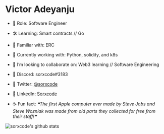# Victor Adeyanju

- 🔭 Role: Software Engineer
- 🛠 Learning: Smart contracts // Go
- 🤹‍ Familiar with: ERC
- 🎯 Currently working with: Python, solidity, and k8s
- 🏓 I’m looking to collaborate on: Web3 learning // Software Engineering
- 🍜 Discord: sorxcode#3183
- 🍜 Twitter: [@sorxcode](https://twitter.com/sorxcode)
- 🍜 LinkedIn: [Sorxcode](http://linkedin.com/in/sorxcodex)

- ☕ Fun fact: <!--STARTS_HERE_QUOTE_README-->
<i>❝The first Apple computer ever made by Steve Jobs and Steve Wozniak was made from old parts they collected for free from their staff!❞</i>
<!--ENDS_HERE_QUOTE_README-->

![sorxcode's github stats](https://github-readme-stats.vercel.app/api?username=sorxcode&show_icons=true&theme=highcontrast)
